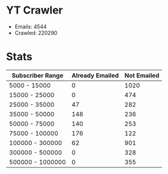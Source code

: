# YT Crawler
- Emails: 4544
- Crawled: 220290

# Stats
| Subscriber Range  | Already Emailed | Not Emailed |
|-------|-------|-------|
| 5000 - 15000 | 0 | 1020 |
| 15000 - 25000 | 0 | 474 |
| 25000 - 35000 | 47 | 282 |
| 35000 - 50000 | 148 | 236 |
| 50000 - 75000 | 140 | 253 |
| 75000 - 100000 | 176 | 122 |
| 100000 - 300000 | 62 | 901 |
| 300000 - 500000 | 0 | 328 |
| 500000 - 1000000 | 0 | 355 |
